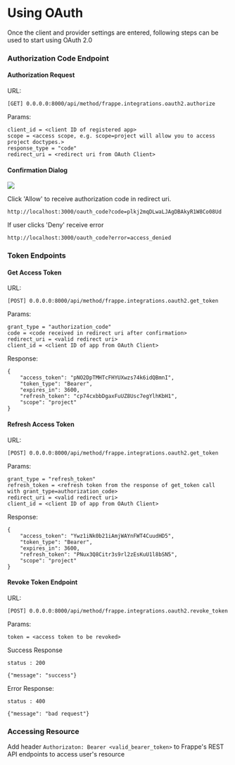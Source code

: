 # Using OAuth

Once the client and provider settings are entered, following steps can be used to start using OAuth 2.0

### Authorization Code Endpoint

#### Authorization Request

URL:
```
[GET] 0.0.0.0:8000/api/method/frappe.integrations.oauth2.authorize
```
Params:
```
client_id = <client ID of registered app>
scope = <access scope, e.g. scope=project will allow you to access project doctypes.>
response_type = "code"
redirect_uri = <redirect uri from OAuth Client>
```

#### Confirmation Dialog

<img class="screenshot" src="/docs/assets/img/oauth_confirmation_page.png">

Click 'Allow' to receive authorization code in redirect uri.

```
http://localhost:3000/oauth_code?code=plkj2mqDLwaLJAgDBAkyR1W8Co08Ud
```
If user clicks 'Deny' receive error
```
http://localhost:3000/oauth_code?error=access_denied
```

### Token Endpoints

#### Get Access Token

URL:
```
[POST] 0.0.0.0:8000/api/method/frappe.integrations.oauth2.get_token
```
Params:
```
grant_type = "authorization_code"
code = <code received in redirect uri after confirmation>
redirect_uri = <valid redirect uri>
client_id = <client ID of app from OAuth Client>
```
Response:
```
{
	"access_token": "pNO2DpTMHTcFHYUXwzs74k6idQBmnI",
	"token_type": "Bearer",
	"expires_in": 3600,
	"refresh_token": "cp74cxbbDgaxFuUZ8Usc7egYlhKbH1",
	"scope": "project"
}
```

#### Refresh Access Token

URL:
```
[POST] 0.0.0.0:8000/api/method/frappe.integrations.oauth2.get_token
```
Params:
```
grant_type = "refresh_token"
refresh_token = <refresh token from the response of get_token call with grant_type=authorization_code>
redirect_uri = <valid redirect uri>
client_id = <client ID of app from OAuth Client>
```
Response:
```
{
	"access_token": "Ywz1iNk0b21iAmjWAYnFWT4CuudHD5",
	"token_type": "Bearer",
	"expires_in": 3600,
	"refresh_token": "PNux3Q8Citr3s9rl2zEsKuU1l8bSN5",
	"scope": "project"
}
```
#### Revoke Token Endpoint

URL:
```
[POST] 0.0.0.0:8000/api/method/frappe.integrations.oauth2.revoke_token
```
Params:
```
token = <access token to be revoked>
```
Success Response
```
status : 200

{"message": "success"}
```
Error Response:
```
status : 400

{"message": "bad request"}
```

### Accessing Resource

Add header `Authorizaton: Bearer <valid_bearer_token>` to Frappe's REST API endpoints to access user's resource
